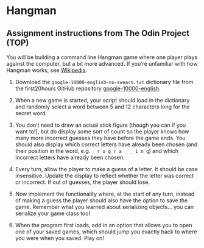 # Hangman

## Assignment instructions from The Odin Project (TOP)

You will be building a command line Hangman game where one player plays against the computer, but a bit more advanced. If you’re unfamiliar with how Hangman works, see [Wikipedia](http://en.wikipedia.org/wiki/Hangman_(game)).

1. Download the `google-10000-english-no-swears.txt` dictionary file from the first20hours GitHub repository [google-10000-english](https://raw.githubusercontent.com/first20hours/google-10000-english/master/google-10000-english-no-swears.txt).

2. When a new game is started, your script should load in the dictionary and randomly select a word between 5 and 12 characters long for the secret word.

3. You don’t need to draw an actual stick figure (though you can if you want to!), but do display some sort of count so the player knows how many more incorrect guesses they have before the game ends. You should also display which correct letters have already been chosen (and their position in the word, e.g. `_ r o g r a _ _ i n g`) and which incorrect letters have already been chosen.

4. Every turn, allow the player to make a guess of a letter. It should be case insensitive. Update the display to reflect whether the letter was correct or incorrect. If out of guesses, the player should lose.

5. Now implement the functionality where, at the start of any turn, instead of making a guess the player should also have the option to save the game. Remember what you learned about serializing objects… you can serialize your game class too!

6. When the program first loads, add in an option that allows you to open one of your saved games, which should jump you exactly back to where you were when you saved. Play on!
